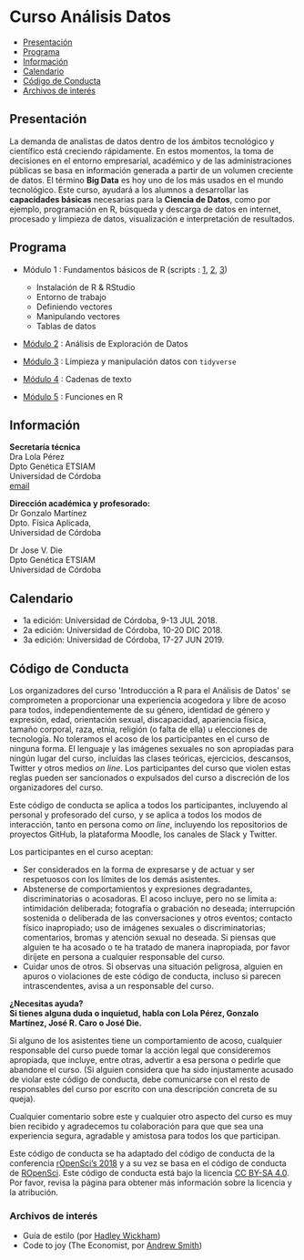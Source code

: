# Curso Análisis Datos
 * [Presentación](#presentación)     
 * [Programa](#programa)
 * [Información](#información) 
 * [Calendario](#calendario)
 * [Código de Conducta](#código-de-conducta)  
 * [Archivos de interés](#archivos-de-interés) 
 

## Presentación
La demanda de analistas de datos dentro de los ámbitos tecnológico y científico está creciendo rápidamente.  En estos momentos, la toma de decisiones en el entorno empresarial, académico y de las administraciones públicas se basa en información generada a partir de un volumen creciente de datos.  El término **Big Data** es hoy uno de los más usados en el mundo tecnológico. Este curso, ayudará a los alumnos a desarrollar las **capacidades básicas** necesarias para la **Ciencia de Datos**, como por ejemplo, programación en R, búsqueda y descarga de datos en internet, procesado y limpieza de datos, visualización e interpretación de resultados.   

## Programa  
* Módulo 1 :  Fundamentos básicos de R (scripts : [1](tema1_ejemplo.R), [2](tema1_objetos.R), [3](tema1_objetos.R))   
  
  - Instalación de R & RStudio
  - Entorno de trabajo
  - Definiendo vectores
  - Manipulando vectores
  - Tablas de datos 
  
* [Módulo 2](tema4_EDA.R) :  Análisis de Exploración de Datos     
* [Módulo 3](tema5_tidyverse.R) :  Limpieza y manipulación datos con `tidyverse`      
* [Módulo 4](tema6_strings.R) :  Cadenas de texto     
* [Módulo 5](tema7_functions.R) :  Funciones en R  

## Información
__Secretaría técnica__  
Dra Lola Pérez  
Dpto Genética ETSIAM  
Universidad de Córdoba  
[email](mailto:dpcalle@uco.es)  



__Dirección académica y profesorado:__   
Dr Gonzalo Martínez  
Dpto. Física Aplicada,  
Universidad de Córdoba
  
Dr Jose V. Die  
Dpto Genética ETSIAM  
Universidad de Córdoba  



## Calendario
* 1a edición: Universidad de Córdoba, 9-13  JUL 2018.   
* 2a edición: Universidad de Córdoba, 10-20 DIC 2018. 
* 3a edición: Universidad de Córdoba, 17-27 JUN 2019.   



## Código de Conducta   

Los organizadores del curso 'Introducción a R para el Análisis de Datos' se comprometen a proporcionar una experiencia acogedora y libre de acoso para todos, independientemente de su género, identidad de género y expresión, edad, orientación sexual, discapacidad, apariencia física, tamaño corporal, raza, etnia, religión (o falta de ella) u elecciones de tecnología. No toleramos el acoso de los participantes en el curso de ninguna forma. El lenguaje y las imágenes sexuales no son apropiadas para ningún lugar del curso, incluídas las clases teóricas, ejercicios, descansos, Twitter y otros medios *on line*. Los participantes del curso que violen estas reglas pueden ser sancionados o expulsados del curso a discreción de los organizadores del curso.  
  
Este código de conducta se aplica a todos los participantes, incluyendo al personal y profesorado del curso, y se aplica a todos los modos de interacción, tanto en persona como *on line*, incluyendo los repositorios de proyectos GitHub, la plataforma Moodle, los canales de Slack y Twitter.
  
Los participantes en el curso aceptan:
  
  * Ser considerados en la forma de expresarse y de actuar y ser respetuosos con los límites de los demás asistentes.
  * Abstenerse de comportamientos y expresiones degradantes, discriminatorias o acosadoras. El acoso incluye, pero no se limita a: intimidación deliberada; fotografía o grabación no deseada; interrupción sostenida o deliberada de las conversaciones y otros eventos; contacto físico inapropiado; uso de imágenes sexuales o discriminatorias; comentarios, bromas y atención sexual no deseada. Si piensas que alguien te ha acosado o te ha tratado de manera inapropiada, por favor diríjete en persona a cualquier responsable del curso.   
  * Cuidar unos de otros. Si observas una situación peligrosa, alguien en apuros o violaciones de este código de conducta, incluso si parecen intrascendentes, avisa a un responsable del curso.  
    
**¿Necesitas ayuda?  
Si tienes alguna duda o inquietud, habla con Lola Pérez, Gonzalo Martínez, José R. Caro o José Die.**  
  
Si alguno de los asistentes tiene un comportamiento de acoso, cualquier responsable del curso puede tomar la acción legal que consideremos apropiada, que incluye, entre otras, advertir a esa persona o pedirle que abandone el curso. (Si alguien considera que ha sido injustamente acusado de violar este código de conducta, debe comunicarse con el resto de responsables del curso por escrito con una descripción concreta de su queja).   

Cualquier comentario sobre este y cualquier otro aspecto del curso es muy bien recibido y agradecemos tu colaboración para que que sea una experiencia segura, agradable y amistosa para todos los que participan.

Este código de conducta se ha adaptado del código de conducta de la conferencia [rOpenSci’s 2018](http://unconf18.ropensci.org/coc.html) y a su vez se basa en el código de conducta de [ROpenSci](https://ropensci.org/code-of-conduct/). Este código de conducta está bajo la licencia [CC BY-SA 4.0](https://creativecommons.org/licenses/by-sa/4.0/).  Por favor, revisa la página para obtener más información sobre la licencia y la atribución.




### Archivos de interés
* Guía de estilo (por [Hadley Wickham](http://adv-r.had.co.nz/Style.html))  
* Code to joy (The Economist, por [Andrew Smith](https://www.1843magazine.com/features/code-to-joy))  
